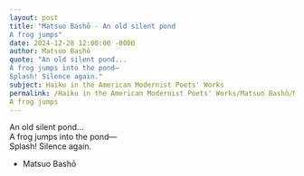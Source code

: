 ```yaml
---
layout: post
title: "Matsuo Bashō - An old silent pond  
A frog jumps"
date: 2024-12-28 12:00:00 -0000
author: Matsuo Bashō
quote: "An old silent pond...  
A frog jumps into the pond—  
Splash! Silence again."
subject: Haiku in the American Modernist Poets' Works
permalink: /Haiku in the American Modernist Poets' Works/Matsuo Bashō/Matsuo Bashō - An old silent pond  
A frog jumps
---
```


An old silent pond...  
A frog jumps into the pond—  
Splash! Silence again.

- Matsuo Bashō
